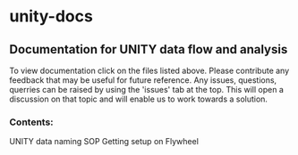 # unity-docs
## Documentation for UNITY data flow and analysis 

To view documentation click on the files listed above. Please contribute any feedback that may be useful for future reference. Any issues, questions, querries can be raised by using the 'issues' tab at the top. This will open a discussion on that topic and will enable us to work towards a solution.

### Contents:
UNITY data naming SOP
Getting setup on Flywheel

